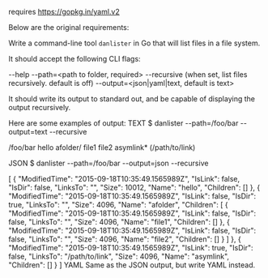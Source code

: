 requires https://gopkg.in/yaml.v2

Below are the original requirements:

Write a command-line tool `danlister` in Go that will list files in a file system. 

It should accept the following CLI flags:

--help  <print help>
--path=<path to folder, required>
--recursive  (when set, list files recursively.  default is off)
--output=<json|yaml|text, default is text>

It should write its output to standard out, and be capable of displaying the output recursively.

Here are some examples of output:
TEXT
$ danlister --path=/foo/bar --output=text --recursive

/foo/bar
  hello
  afolder/
    file1
    file2
  asymlink* (/path/to/link)

JSON
$ danlister --path=/foo/bar --output=json --recursive

[
  {
    "ModifiedTime": "2015-09-18T10:35:49.1565989Z",
    "IsLink": false,
    "IsDir": false,
    "LinksTo": "",
    "Size": 10012,
    "Name": "hello",
    "Children": []
  },
  {
    "ModifiedTime": "2015-09-18T10:35:49.1565989Z",
    "IsLink": false,
    "IsDir": true,
    "LinksTo": "",
    "Size": 4096,
    "Name": "afolder",
    "Children": [
      {
        "ModifiedTime": "2015-09-18T10:35:49.1565989Z",
        "IsLink": false,
        "IsDir": false,
        "LinksTo": "",
        "Size": 4096,
        "Name": "file1",
        "Children": []
      },
      {
        "ModifiedTime": "2015-09-18T10:35:49.1565989Z",
        "IsLink": false,
        "IsDir": false,
        "LinksTo": "",
        "Size": 4096,
        "Name": "file2",
        "Children": []
      }
    ]
  },
  {
    "ModifiedTime": "2015-09-18T10:35:49.1565989Z",
    "IsLink": true,
    "IsDir": false,
    "LinksTo": "/path/to/link",
    "Size": 4096,
    "Name": "asymlink",
    "Children": []
  }
]
YAML
Same as the JSON output, but write YAML instead.


